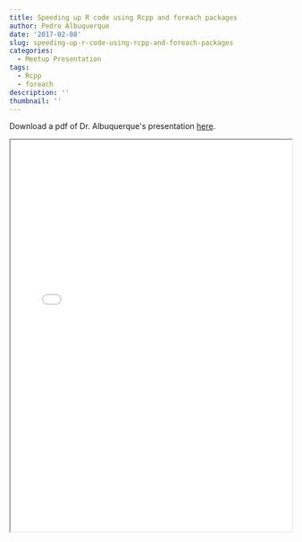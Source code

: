 ```yaml
---
title: Speeding up R code using Rcpp and foreach packages
author: Pedro Albuquerque
date: '2017-02-08'
slug: speeding-up-r-code-using-rcpp-and-foreach-packages
categories:
  - Meetup Presentation
tags:
  - Rcpp
  - foreach
description: ''
thumbnail: ''
---
```


Download a pdf of Dr. Albuquerque's presentation [here](/pdf/speeding-r-code.pdf). 

<iframe src="/pdf/speeding-r-code.pdf" width="100%" height="700px"></iframe>